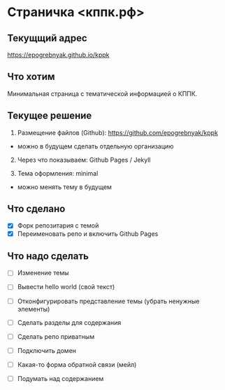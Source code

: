 # Страничка <кппк.рф>

## Текущщий адрес

<https://epogrebnyak.github.io/kppk>

## Что хотим

Минимальная страница с тематической информацией о КППК.

## Текущее решение

1. Размещение файлов (Github): https://github.com/epogrebnyak/kppk

- можно в будущем сделать отдельную организацию

2. Через что показываем: Github Pages / Jekyll 

3. Тема оформления: minimal

- можно менять тему в будущем 

## Что сделано

- [x] Форк репозитария c темой
- [x] Переименовать репо и включить Github Pages

## Что надо сделать

- [ ] Изменение темы
- [ ] Вывести hello world (свой текст)
- [ ] Отконфигурировать представление темы (убрать ненужные элементы)
- [ ] Сделать разделы для содержания
- [ ] Сделать репо приватным 
- [ ] Подключить домен
- [ ] Какая-то форма обратной связи (мейл)
- [ ] Подумать над содержанием

